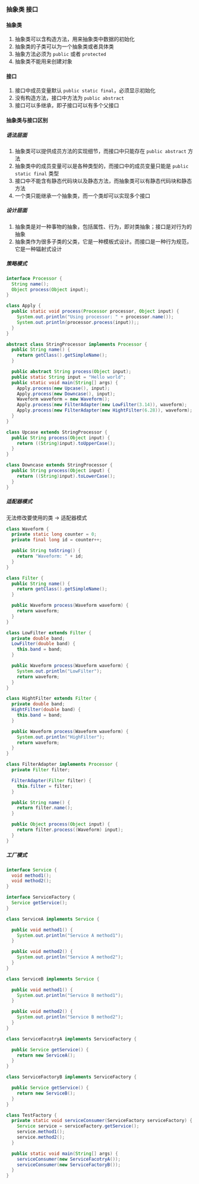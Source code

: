 ### 抽象类 接口
#### 抽象类
1. 抽象类可以含构造方法，用来抽象类中数据的初始化
2. 抽象类的子类可以为一个抽象类或者具体类
3. 抽象方法必须为 `public` 或者 `protected`
4. 抽象类不能用来创建对象

#### 接口
1. 接口中成员变量默认 `public static final`，必须显示初始化
2. 没有构造方法，接口中方法为 `public abstract`
3. 接口可以多继承，即子接口可以有多个父接口

#### 抽象类与接口区别
##### 语法层面
1. 抽象类可以提供成员方法的实现细节，而接口中只能存在 `public abstract` 方法
2. 抽象类中的成员变量可以是各种类型的，而接口中的成员变量只能是 `public static final` 类型
3. 接口中不能含有静态代码块以及静态方法，而抽象类可以有静态代码块和静态方法
4. 一个类只能继承一个抽象类，而一个类却可以实现多个接口

##### 设计层面
1. 抽象类是对一种事物的抽象，包括属性、行为，即对类抽象；接口是对行为的抽象
2. 抽象类作为很多子类的父类，它是一种模板式设计。而接口是一种行为规范，它是一种辐射式设计

##### 策略模式
```java
interface Processor {
  String name();
  Object process(Object input);
}

class Apply {
  public static void process(Processor processor, Object input) {
    System.out.println("Using processor: " + processor.name());
    System.out.println(processor.process(input));;
  }
}
```
```java
abstract class StringProcessor implements Processor {
  public String name() {
    return getClass().getSimpleName();
  }

  public abstract String process(Object input);
  public static String input = "Hello world";
  public static void main(String[] args) {
    Apply.process(new Upcase(), input);
    Apply.process(new Downcase(), input);
    Waveform waveform = new Waveform();
    Apply.process(new FilterAdapter(new LowFilter(3.14)), waveform);
    Apply.process(new FilterAdapter(new HightFilter(6.28)), waveform);
  }
}

class Upcase extends StringProcessor {
  public String process(Object input) {
    return ((String)input).toUpperCase();
  }
}

class Downcase extends StringProcessor {
  public String process(Object input) {
    return ((String)input).toLowerCase();
  }
}
```
##### 适配器模式
无法修改要使用的类 -> 适配器模式
```java
class Waveform {
  private static long counter = 0;
  private final long id = counter++;

  public String toString() {
    return "Waveform: " + id;
  }
}

class Filter {
  public String name() {
    return getClass().getSimpleName();
  }

  public Waveform process(Waveform waveform) {
    return waveform;
  }
}

class LowFilter extends Filter {
  private double band;
  LowFilter(double band) {
    this.band = band;
  }

  public Waveform process(Waveform waveform) {
    System.out.println("LowFilter");
    return waveform;
  }
}

class HightFilter extends Filter {
  private double band;
  HightFilter(double band) {
    this.band = band;
  }

  public Waveform process(Waveform waveform) {
    System.out.println("HighFilter");
    return waveform;
  }
}

class FilterAdapter implements Processor {
  private Filter filter;

  FilterAdapter(Filter filter) {
    this.filter = filter;
  }

  public String name() {
    return filter.name();
  }

  public Object process(Object input) {
    return filter.process((Waveform) input);
  }
}
```
##### 工厂模式
```java
interface Service {
  void method1();
  void method2();
}

interface ServiceFactory {
  Service getService();
}
```
```java
class ServiceA implements Service {

  public void method1() {
    System.out.println("Service A method1");
  }

  public void method2() {
    System.out.println("Service A method2");
  }
}

class ServiceB implements Service {

  public void method1() {
    System.out.println("Service B method1");
  }

  public void method2() {
    System.out.println("Service B method2");
  }
}

class ServiceFacotryA implements ServiceFactory {

  public Service getService() {
    return new ServiceA();
  }
}

class ServiceFactoryB implements ServiceFactory {

  public Service getService() {
    return new ServiceB();
  }
}

class TestFactory {
  private static void serviceConsumer(ServiceFactory serviceFactory) {
    Service service = serviceFactory.getService();
    service.method1();
    service.method2();
  }

  public static void main(String[] args) {
    serviceConsumer(new ServiceFacotryA());
    serviceConsumer(new ServiceFactoryB());
  }
}
```